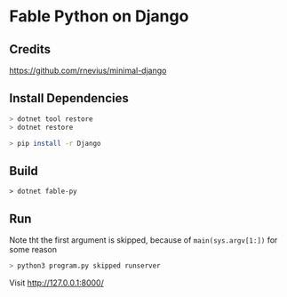 # Fable Python on Django

## Credits

https://github.com/rnevius/minimal-django

## Install Dependencies

```sh
> dotnet tool restore
> dotnet restore

> pip install -r Django
```

## Build

```
> dotnet fable-py
```

## Run

Note tht the first argument is skipped, because of `main(sys.argv[1:])` for some reason
```sh
> python3 program.py skipped runserver
```

Visit http://127.0.0.1:8000/

